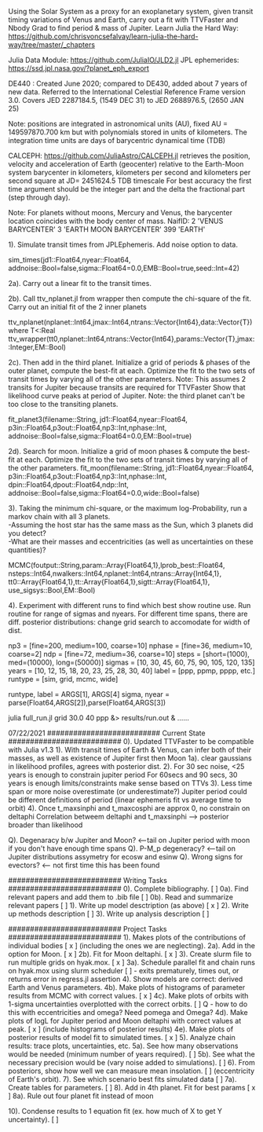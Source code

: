 Using the Solar System as a proxy for an exoplanetary system, 
given transit timing variations of Venus and Earth, carry out
a fit with TTVFaster and Nbody Grad to find period & mass of Jupiter.
Learn Julia the Hard Way:
https://github.com/chrisvoncsefalvay/learn-julia-the-hard-way/tree/master/_chapters

Julia Data Module:
https://github.com/JuliaIO/JLD2.jl
JPL ephemerides: https://ssd.jpl.nasa.gov/?planet_eph_export

DE440 : Created June 2020; compared to DE430, added about 7 years of new data.
        Referred to the International Celestial Reference Frame version 3.0.
        Covers JED 2287184.5, (1549 DEC 31) to JED 2688976.5, (2650 JAN 25)

Note: positions are integrated in astronomical units (AU), fixed AU = 149597870.700 km
but with polynomials stored in units of kilometers. 
The integration time units are days of barycentric dynamical time (TDB)


CALCEPH: https://github.com/JuliaAstro/CALCEPH.jl
retrieves the position, velocity and acceleration of Earth (geocenter) relative
to the Earth-Moon system barycenter in kilometers, kilometers per second and
kilometers per second square at JD= 2451624.5 TDB timescale 
For best accuracy the first time argument should be the integer part 
and the delta the fractional part (step through day).

Note: For planets without moons, Mercury and Venus, 
the barycenter location coincides with the body center of mass. 
NaifID: 
      2           'VENUS BARYCENTER'
      3           'EARTH MOON BARYCENTER'
      399         'EARTH'

1). Simulate transit times from JPLEphemeris. Add noise option to data.

sim_times(jd1::Float64,nyear::Float64,
  addnoise::Bool=false,sigma::Float64=0.0,EMB::Bool=true,seed::Int=42)

2a). Carry out a linear fit to the transit times. 

2b). Call ttv_nplanet.jl from wrapper then compute the chi-square 
of the fit. Carry out an initial fit of the 2 inner planets

ttv_nplanet(nplanet::Int64,jmax::Int64,ntrans::Vector{Int64},data::Vector{T}) where T<:Real
ttv_wrapper(tt0,nplanet::Int64,ntrans::Vector{Int64},params::Vector{T},jmax::Integer,EM::Bool) 

2c). Then add in the third planet. Initialize a grid of periods & 
phases of the outer planet, compute the best-fit at each.
Optimize the fit to the two sets of transit times by varying all of the
other parameters. 
Note: This assumes 2 transits for Jupiter because transits are required for TTVFaster
Show that likelihood curve peaks at period of Jupiter.
Note: the third planet can't be too close to the transiting planets.

fit_planet3(filename::String,
    jd1::Float64,nyear::Float64,
    p3in::Float64,p3out::Float64,np3::Int,nphase::Int,
    addnoise::Bool=false,sigma::Float64=0.0,EM::Bool=true)

2d). Search for moon. Initialize a grid of moon phases & compute the best-fit at each.
Optimize the fit to the two sets of transit times by varying all of the
other parameters. 
fit_moon(filename::String,
  jd1::Float64,nyear::Float64,
  p3in::Float64,p3out::Float64,np3::Int,nphase::Int,
  dpin::Float64,dpout::Float64,ndp::Int, 
  addnoise::Bool=false,sigma::Float64=0.0,wide::Bool=false)

3).  Taking the minimum chi-square, or the maximum log-Probability,
run a markov chain with all 3 planets.  
-Assuming the host star has the same mass as the Sun, which 3 planets did you detect?  
-What are their masses and eccentricities (as well as uncertainties on these
quantities)?

 MCMC(foutput::String,param::Array{Float64,1},lprob_best::Float64,
    nsteps::Int64,nwalkers::Int64,nplanet::Int64,ntrans::Array{Int64,1},
    tt0::Array{Float64,1},tt::Array{Float64,1},sigtt::Array{Float64,1},
    use_sigsys::Bool,EM::Bool) 

4). Experiment with different runs to find which best show routine use.
    Run routine for range of sigmas and nyears.
    For different time spans, there are diff. posterior distributions:
    change grid search to accomodate for width of dist.

np3 = [fine=200, medium=100, coarse=10] <!-- xfine=1000 -->
nphase = [fine=36, medium=10, coarse=2] <!-- xfine=72 -->
ndp = [fine=72, medium=36, coarse=10] <!-- xfine=108 -->
steps = [short=(1000), med=(10000), long=(50000)]
sigmas = [10, 30, 45, 60, 75, 90, 105, 120, 135] <!-- which of these are realistic? -->
years = [10, 12, 15, 18, 20, 23, 25, 28, 30, 40] <!-- how often to check results? -->
label = [ppp, ppmp, pppp, etc.]
runtype = [sim, grid, mcmc, wide]

runtype, label = ARGS[1], ARGS[4]
sigma, nyear = parse(Float64,ARGS[2]),parse(Float64,ARGS[3])

julia full_run.jl grid 30.0 40 ppp &> results/run.out &
......

07/22/2021
##########################	Current State	##########################
0). Updated TTVFaster to be compatible with Julia v1.3
1). With transit times of Earth & Venus, can infer both of
their masses, as well as existence of Jupiter first then Moon
1a). clear gaussians in likelihood profiles, agrees with posterior dist.
2). For 30 sec noise, <25 years is enough to constrain jupiter period
    For 60secs and 90 secs, 30 years is enough
        limits/constraints make sense based on TTVs
3). Less time span or more noise overestimate (or underestimate?) Jupiter period
        could be different definitions of period (linear ephemeris fit vs average time to orbit)
4). Once t_maxsinphi and t_maxcosphi are approx 0, no constrain on deltaphi
    Correlation betweem deltaphi and t_maxsinphi --> posterior broader than likelihood

Q). Degenaracy b/w Jupiter and Moon? <--tail on Jupiter period with moon
        if you don't have enough time spans
Q). P-M_p degeneracy? <--tail on Jupiter distributions
        assymetry for ecosw and esinw
Q). Wrong signs for evectors? <-- not first time this has been found


##########################	Writing Tasks	##########################
0). Complete bibliography. [  ]
0a). Find relevant papers and add them to .bib file [  ]
0b). Read and summarize relevant papers [  ]
1). Write up model desctription (as above) [ x ]
2). Write up methods description [ ]
3). Write up analysis description [  ]

##########################  Project Tasks ##########################
1). Makes plots of the contributions of individual bodies [ x ]
    (including the ones we are neglecting). 
2a). Add in the option for Moon. [ x ]
2b). Fit for Moon deltaphi. [ x ]
3). Create slurm file to run multiple grids on hyak.mox. [ x ] 
3a). Schedule parallel fit and chain runs on hyak.mox using slurm scheduler [  ]
     - exits prematurely, times out, or returns error in regress.jl assertion
4). Show models are correct: derived Earth and Venus parameters.
4b). Make plots of histograms of parameter results from MCMC with correct values. [ x ]
4c). Make plots of orbits with 1-sigma uncertainties overplotted with the correct orbits. [  ] Q   - how to do this with eccentricities and omega? Need pomega and Omega?
4d). Make plots of logL for Jupiter period and Moon deltaphi with correct values at peak. [ x ] 
    (include histograms of posterior results) 
4e). Make plots of posterior results of model fit to simulated times. [ x ] 
5). Analyze chain results: trace plots, uncertainties, etc.
5a). See how many observations would be needed (minimum number of years required). [  ]
5b). See what the necessary precision would be (vary noise added to simulations). [  ]
6). From posteriors, show how well we can measure mean insolation. [  ]
    (eccentricity of Earth's orbit). 
7). See which scenario best fits simulated data [ ]
7a). Create tables for parameters. [  ]
8). Add in 4th planet. Fit for best params [ x ]
8a). Rule out four planet fit instead of moon

10). Condense results to 1 equation fit (ex. how much of X to get Y uncertainty). [  ]
<!-- 
3). Q: What really limits timing precision of Earth & Venus
about the Sun? (related to Tyler's work)
4). The masses inferred with sufficient data are good, although
still a bit more discrepant than I would like. need to implement an N-body fit?
##########################	Optional Tasks	##########################
3). Figure out what the actual expected timing precision
would be (limited by stellar noise -- related to Tyler's work). 
3a). Could use existing telescope precision info
5). See if we can detect Mars [ ] or Saturn. [ ]
7). Show that model is correct either way (Moon first then Jupiter). [ ]
    - unrealistic because it's more likely that the giant planet would be discovered first since it's easier
8). Figure out whether the Earth-Moon barycenter offset causes
bias in measurements and if so, why.
9a). Figure out how to speed things up so I can do a global
search, and explore duration & error bar dependence. 
9b). Do inverse matrix fitting for linear parameters (Jupiter period & Moon deltaphi) to speed things up (might be more robust).
9c). Maybe make a type to hold the pre-computed Laplace coefficents,
and pass this to routines, or create a closure for this.
13a). Make model of actual transit light curves (as opposed to just transit times).
13b). Show how well constrained densities are (for Earth and Venus).
13c). Show how well constrained densities are for Sun.
14a). Using TTVFaster for first estimate, do NBody Gradient fit. [ ]
14b). Refine TTVFaster estimates from finding Jupiter by applying NbodyGradient.
(should get better parameters for the masses of Venus and Earth)
Heirarchy example for Solar System:
Sun Venus Earth Moon Jupiter Saturn ....
indices = [[-1, 1, 0, 0, 0, 0],  # SUN & VENUS orbit in a binary
           [ 0, 0,-1, 1, 0, 0],  # EARTH & MOON orbit in a binary 
           [-1,-1, 1, 1, 0, 0],  # SUN & VENUS orbit about them 
           [-1,-1,-1,-1, 1, 0],	 # (optional) Jupiter orbits about them
           [-1,-1,-1,-1,-1, 1],	 # (optional) etc...
           [ 1, 1, 1, 1, 1, 1]]  # center of mass of the system
14c). Compare TTVFaster and NBody Grad fits. [ ] 
-->


